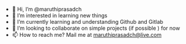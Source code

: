 - 👋 Hi, I’m @maruthiprasadch
- 👀 I’m interested in learning new things
- 🌱 I’m currently learning and understanding Github and Gitlab
- 💞️ I’m looking to collaborate on simple projects (if possible ) for now
- 📫 How to reach me? Mail me at maruthiprasadch@live.com

<!---
maruthiprasadch/maruthiprasadch is a ✨ special ✨ repository because its `README.md` (this file) appears on your GitHub profile.
You can click the Preview link to take a look at your changes.
--->
